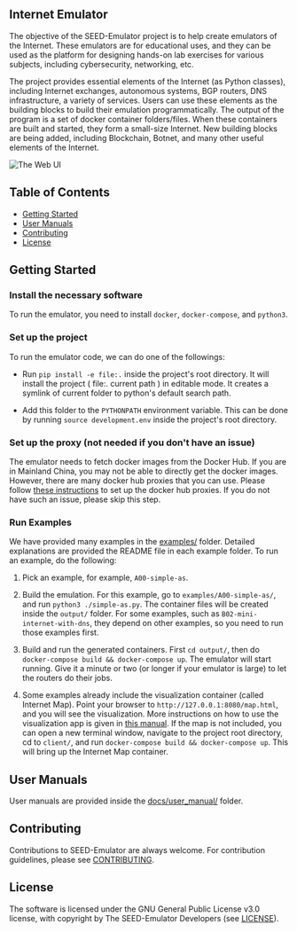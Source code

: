 Internet Emulator
---

The objective of the SEED-Emulator project is to help create emulators of 
the Internet. These emulators are for educational uses, and they can be
used as the platform for designing hands-on lab exercises for various subjects,
including cybersecurity, networking, etc.

The project provides essential elements of the Internet (as Python classes), including 
Internet exchanges, autonomous systems, BGP routers, DNS infrastructure, 
a variety of services. Users can use these elements as the building blocks
to build their emulation programmatically. The output of the program 
is a set of docker container folders/files. When these containers are built and 
started, they form a small-size Internet. New building blocks are being added,
including Blockchain, Botnet, and many other useful elements of the Internet. 

![The Web UI](./docs/assets/web-ui.png)

## Table of Contents

-  [Getting Started](#getting-started)
-  [User Manuals](#user-manuals)
-  [Contributing](#contributing)
-  [License](#license)


## Getting Started

### Install the necessary software

To run the emulator, you need to install `docker`, `docker-compose`, 
and `python3`.


### Set up the project

To run the emulator code, we can do one of the followings:

- Run `pip install -e file:.` inside the project's root directory. It will install the project ( file:. current path ) in editable mode. It creates a symlink of current folder to python's default search path.

- Add this folder to the `PYTHONPATH` environment variable. This can be done by running `source development.env` 
inside the project's root directory.

### Set up the proxy (not needed if you don't have an issue)

The emulator needs to fetch docker images from the Docker Hub. 
If you are in Mainland China, you may not be able to directly get the 
docker images. However, there are many docker hub proxies that 
you can use. Please follow [these instructions](./docs/user_manual/dockerhub_proxy.md)
to set up the docker hub proxies. If you do not have such an issue,
please skip this step. 


### Run Examples

We have provided many examples in the [examples/](./examples/) folder. 
Detailed explanations are provided the README file in each example folder.
To run an example, do the following:

1. Pick an example, for example, `A00-simple-as`. 

2. Build the emulation. For this example, go to `examples/A00-simple-as/`, and
   run `python3 ./simple-as.py`. The container files will be created inside the
  `output/` folder. For some examples, such as `B02-mini-internet-with-dns`,
   they depend on other examples, so you need to run those examples first. 

3. Build and run the generated containers. First `cd output/`, then do `docker-compose
   build && docker-compose up`. The emulator will start running. Give it a
   minute or two (or longer if your emulator is large) to let the routers do
   their jobs.

4. Some examples already include the visualization container (called Internet
   Map).  Point your browser to `http://127.0.0.1:8080/map.html`, and you will
   see the visualization. More instructions on how to use the visualization app
   is given in [this manual](./docs/user_manual/internet_map.md).  If the map
   is not included, you can open a new terminal window, navigate to the project
   root directory, cd to `client/`, and run `docker-compose build &&
   docker-compose up`. This will bring up the Internet Map container. 


## User Manuals

User manuals are provided inside the [docs/user_manual/](./docs/user_manual) folder.

## Contributing

Contributions to SEED-Emulator are always welcome. For contribution guidelines, please see [CONTRIBUTING](./CONTRIBUTING.md).

## License

The software is licensed under the GNU General Public License v3.0 license, with copyright by The SEED-Emulator Developers (see [LICENSE](./LICENSE.txt)).
